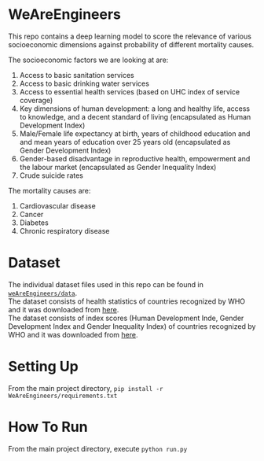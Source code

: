# WeAreEngineers

This repo contains a deep learning model to score the relevance of various socioeconomic dimensions against probability of different mortality causes. 

The socioeconomic factors we are looking at are:
1. Access to basic sanitation services
2. Access to basic drinking water services
3. Access to essential health services (based on UHC index of service coverage)
4. Key dimensions of human development: a long and healthy life, access to knowledge, and a decent standard of living (encapsulated as Human Development Index)
5. Male/Female life expectancy at birth, years of childhood education and and mean years of education over 25 years old (encapsulated as Gender Development Index)
6. Gender-based disadvantage in reproductive health, empowerment and the labour market (encapsulated as Gender Inequality Index)
7. Crude suicide rates

The mortality causes are:
1. Cardiovascular disease
2. Cancer
3. Diabetes
4. Chronic respiratory disease

# Dataset
The individual dataset files used in this repo can be found in [`weAreEngineers/data`](https://github.com/azure-hack/azure_hackathon/tree/main/WeAreEngineers/data).
<br>The dataset consists of health statistics of countries recognized by WHO and it was downloaded from [here](https://www.kaggle.com/utkarshxy/who-worldhealth-statistics-2020-complete?select=cleanFuelAndTech.csv).
<br>The dataset consists of index scores (Human Development Inde, Gender Development Index and Gender Inequality Index) of countries recognized by WHO and it was downloaded from [here](https://www.kaggle.com/undp/human-development?select=multidimensional_poverty.csv).

# Setting Up
From the main project directory, `pip install -r WeAreEngineers/requirements.txt`

# How To Run
From the main project directory, execute `python run.py`